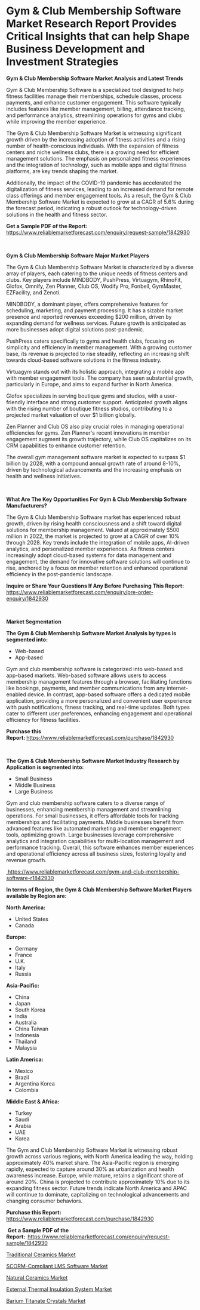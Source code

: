 <p><h1>Gym & Club Membership Software Market Research Report Provides Critical Insights that can help Shape Business Development and Investment Strategies</h1></p><p><strong>Gym & Club Membership Software Market Analysis and Latest Trends</strong></p>
<p><p>Gym & Club Membership Software is a specialized tool designed to help fitness facilities manage their memberships, schedule classes, process payments, and enhance customer engagement. This software typically includes features like member management, billing, attendance tracking, and performance analytics, streamlining operations for gyms and clubs while improving the member experience.</p><p>The Gym & Club Membership Software Market is witnessing significant growth driven by the increasing adoption of fitness activities and a rising number of health-conscious individuals. With the expansion of fitness centers and niche wellness clubs, there is a growing need for efficient management solutions. The emphasis on personalized fitness experiences and the integration of technology, such as mobile apps and digital fitness platforms, are key trends shaping the market. </p><p>Additionally, the impact of the COVID-19 pandemic has accelerated the digitalization of fitness services, leading to an increased demand for remote class offerings and member engagement tools. As a result, the Gym & Club Membership Software Market is expected to grow at a CAGR of 5.6% during the forecast period, indicating a robust outlook for technology-driven solutions in the health and fitness sector.</p></p>
<p><strong>Get a Sample PDF of the Report:&nbsp;</strong> <a href="https://www.reliablemarketforecast.com/enquiry/request-sample/1842930?utm_campaign=1609&utm_medium=2&utm_source=Github&utm_content=ia&utm_term=17102024&utm_id=gym-club-membership-software">https://www.reliablemarketforecast.com/enquiry/request-sample/1842930</a></p>
<p>&nbsp;</p>
<p><strong>Gym & Club Membership Software Major Market Players</strong></p>
<p><p>The Gym & Club Membership Software Market is characterized by a diverse array of players, each catering to the unique needs of fitness centers and clubs. Key players include MINDBODY, PushPress, Virtuagym, RhinoFit, Glofox, Omnify, Zen Planner, Club OS, Wodify Pro, Fonbell, GymMaster, EZFacility, and Zenoti. </p><p>MINDBODY, a dominant player, offers comprehensive features for scheduling, marketing, and payment processing. It has a sizable market presence and reported revenues exceeding $200 million, driven by expanding demand for wellness services. Future growth is anticipated as more businesses adopt digital solutions post-pandemic.</p><p>PushPress caters specifically to gyms and health clubs, focusing on simplicity and efficiency in member management. With a growing customer base, its revenue is projected to rise steadily, reflecting an increasing shift towards cloud-based software solutions in the fitness industry. </p><p>Virtuagym stands out with its holistic approach, integrating a mobile app with member engagement tools. The company has seen substantial growth, particularly in Europe, and aims to expand further in North America. </p><p>Glofox specializes in serving boutique gyms and studios, with a user-friendly interface and strong customer support. Anticipated growth aligns with the rising number of boutique fitness studios, contributing to a projected market valuation of over $1 billion globally.</p><p>Zen Planner and Club OS also play crucial roles in managing operational efficiencies for gyms. Zen Planner's recent innovations in member engagement augment its growth trajectory, while Club OS capitalizes on its CRM capabilities to enhance customer retention.</p><p>The overall gym management software market is expected to surpass $1 billion by 2028, with a compound annual growth rate of around 8-10%, driven by technological advancements and the increasing emphasis on health and wellness initiatives.</p></p>
<p>&nbsp;</p>
<p><strong>What Are The Key Opportunities For Gym & Club Membership Software Manufacturers?</strong></p>
<p><p>The Gym & Club Membership Software market has experienced robust growth, driven by rising health consciousness and a shift toward digital solutions for membership management. Valued at approximately $500 million in 2022, the market is projected to grow at a CAGR of over 10% through 2028. Key trends include the integration of mobile apps, AI-driven analytics, and personalized member experiences. As fitness centers increasingly adopt cloud-based systems for data management and engagement, the demand for innovative software solutions will continue to rise, anchored by a focus on member retention and enhanced operational efficiency in the post-pandemic landscape.</p></p>
<p><strong>Inquire or Share Your Questions If Any Before Purchasing This Report:</strong> <a href="https://www.reliablemarketforecast.com/enquiry/pre-order-enquiry/1842930?utm_campaign=1609&utm_medium=2&utm_source=Github&utm_content=ia&utm_term=17102024&utm_id=gym-club-membership-software">https://www.reliablemarketforecast.com/enquiry/pre-order-enquiry/1842930</a></p>
<p>&nbsp;</p>
<p><strong>Market Segmentation</strong></p>
<p><strong>The Gym & Club Membership Software Market Analysis by types is segmented into:</strong></p>
<p><ul><li>Web-based</li><li>App-based</li></ul></p>
<p><p>Gym and club membership software is categorized into web-based and app-based markets. Web-based software allows users to access membership management features through a browser, facilitating functions like bookings, payments, and member communications from any internet-enabled device. In contrast, app-based software offers a dedicated mobile application, providing a more personalized and convenient user experience with push notifications, fitness tracking, and real-time updates. Both types cater to different user preferences, enhancing engagement and operational efficiency for fitness facilities.</p></p>
<p><strong>Purchase this Report:&nbsp;</strong><a href="https://www.reliablemarketforecast.com/purchase/1842930?utm_campaign=1609&utm_medium=2&utm_source=Github&utm_content=ia&utm_term=17102024&utm_id=gym-club-membership-software">https://www.reliablemarketforecast.com/purchase/1842930</a></p>
<p>&nbsp;</p>
<p><strong>The Gym & Club Membership Software Market Industry Research by Application is segmented into:</strong></p>
<p><ul><li>Small Business</li><li>Middle Business</li><li>Large Business</li></ul></p>
<p><p>Gym and club membership software caters to a diverse range of businesses, enhancing membership management and streamlining operations. For small businesses, it offers affordable tools for tracking memberships and facilitating payments. Middle businesses benefit from advanced features like automated marketing and member engagement tools, optimizing growth. Large businesses leverage comprehensive analytics and integration capabilities for multi-location management and performance tracking. Overall, this software enhances member experiences and operational efficiency across all business sizes, fostering loyalty and revenue growth.</p></p>
<p><a href="https://www.reliablemarketforecast.com/gym-and-club-membership-software-r1842930?utm_campaign=1609&utm_medium=2&utm_source=Github&utm_content=ia&utm_term=17102024&utm_id=gym-club-membership-software">&nbsp;https://www.reliablemarketforecast.com/gym-and-club-membership-software-r1842930</a></p>
<p><strong>In terms of Region, the Gym & Club Membership Software Market Players available by Region are:</strong></p>
<p>
    <p> <strong> North America: </strong>
        <ul>
            <li>United States</li>
            <li>Canada</li>
        </ul>
        </p> 
    <p> <strong> Europe: </strong>
        <ul>
            <li>Germany</li>
            <li>France</li>
            <li>U.K.</li>
            <li>Italy</li>
            <li>Russia</li>
        </ul>
        </p> 
    <p> <strong> Asia-Pacific: </strong>
        <ul>
            <li>China</li>
            <li>Japan</li>
            <li>South Korea</li>
            <li>India</li>
            <li>Australia</li>
            <li>China Taiwan</li>
            <li>Indonesia</li>
            <li>Thailand</li>
            <li>Malaysia</li>
        </ul>
        </p> 
    <p> <strong> Latin America: </strong>
        <ul>
            <li>Mexico</li>
            <li>Brazil</li>
            <li>Argentina Korea</li>
            <li>Colombia</li>
        </ul>
        </p> 
    <p> <strong> Middle East & Africa: </strong>
        <ul>
            <li>Turkey</li>
            <li>Saudi</li>
            <li>Arabia</li>
            <li>UAE</li>
            <li>Korea</li>
        </ul>
    </p>
    </p>
<p><p>The Gym and Club Membership Software Market is witnessing robust growth across various regions, with North America leading the way, holding approximately 40% market share. The Asia-Pacific region is emerging rapidly, expected to capture around 30% as urbanization and health awareness increase. Europe, while mature, retains a significant share of around 20%. China is projected to contribute approximately 10% due to its expanding fitness sector. Future trends indicate North America and APAC will continue to dominate, capitalizing on technological advancements and changing consumer behaviors.</p></p>
<p><strong>Purchase this Report: </strong><a href="https://www.reliablemarketforecast.com/purchase/1842930?utm_campaign=1609&utm_medium=2&utm_source=Github&utm_content=ia&utm_term=17102024&utm_id=gym-club-membership-software">https://www.reliablemarketforecast.com/purchase/1842930</a></p>
<p>&nbsp;<strong>Get a Sample PDF of the Report:&nbsp;&nbsp;</strong><a href="https://www.reliablemarketforecast.com/enquiry/request-sample/1842930?utm_campaign=1609&utm_medium=2&utm_source=Github&utm_content=ia&utm_term=17102024&utm_id=gym-club-membership-software">https://www.reliablemarketforecast.com/enquiry/request-sample/1842930</a></p>
<p><strong></strong></p>
<p><p><a href="https://www.linkedin.com/pulse/traditional-ceramics-market-dynamics-application-types-mqkpc?utm_campaign=1609&utm_medium=2&utm_source=Github&utm_content=ia&utm_term=17102024&utm_id=gym-club-membership-software">Traditional Ceramics Market</a></p><p><a href="https://github.com/petbigbeepjn/Market-Research-Report-List-1/blob/main/scorm-compliant-lms-software-market.md?utm_campaign=1609&utm_medium=2&utm_source=Github&utm_content=ia&utm_term=17102024&utm_id=gym-club-membership-software">SCORM-Compliant LMS Software Market</a></p><p><a href="https://www.linkedin.com/pulse/strategic-insights-global-natural-ceramics-market-trends-2024-fegwc?utm_campaign=1609&utm_medium=2&utm_source=Github&utm_content=ia&utm_term=17102024&utm_id=gym-club-membership-software">Natural Ceramics Market</a></p><p><a href="https://www.linkedin.com/pulse/strategic-roadmap-success-global-external-thermal-insulation-ky0ac?utm_campaign=1609&utm_medium=2&utm_source=Github&utm_content=ia&utm_term=17102024&utm_id=gym-club-membership-software">External Thermal Insulation System Market</a></p><p><a href="https://www.linkedin.com/pulse/barium-titanate-crystals-momentum-charting-97-cagr-path-ivz7c?utm_campaign=1609&utm_medium=2&utm_source=Github&utm_content=ia&utm_term=17102024&utm_id=gym-club-membership-software">Barium Titanate Crystals Market</a></p></p>